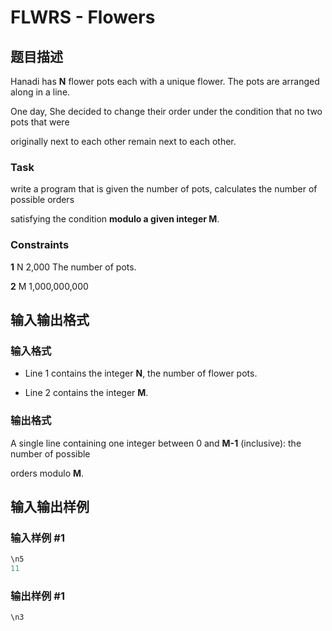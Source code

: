 # FLWRS - Flowers

## 题目描述

Hanadi has **N** flower pots each with a unique flower. The pots are arranged along in a line.

One day, She decided to change their order under the condition that no two pots that were

originally next to each other remain next to each other.

### Task

write a program that is given the number of pots, calculates the number of possible orders

satisfying the condition **modulo a given integer M**.

### Constraints

**1** N 2,000 The number of pots.

**2** M 1,000,000,000

## 输入输出格式

### 输入格式

- Line 1 contains the integer **N**, the number of flower pots.

- Line 2 contains the integer **M**.

### 输出格式

A single line containing one integer between 0 and **M-1** (inclusive): the number of possible

orders modulo **M**.

## 输入输出样例

### 输入样例 #1

```cpp
\n5
11
```


### 输出样例 #1

```cpp
\n3
```


